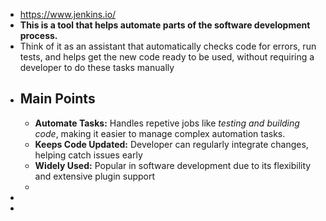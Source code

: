 - https://www.jenkins.io/
- **This is a tool that helps automate parts of the software development process.**
- Think of it as an assistant that automatically checks code for errors, run tests, and helps get the new code ready to be used, without requiring a developer to do these tasks manually
- ## Main Points
	- **Automate Tasks:** Handles repetive jobs like *testing and building code*, making it easier to manage complex automation tasks.
	- **Keeps Code Updated:** Developer can regularly integrate changes, helping catch issues early
	- **Widely Used:** Popular in software development due to its flexibility and extensive plugin support
	-
-
-